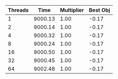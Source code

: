 |Threads | Time | Multiplier | Best Obj |
| - | - | - | - |
|1|9000.13|1.00|-0.17|
|2|9000.14|1.00|-0.17|
|4|9000.32|1.00|-0.17|
|8|9000.24|1.00|-0.17|
|16|9000.50|1.00|-0.17|
|32|9000.45|1.00|-0.17|
|64|9002.48|1.00|-0.17|
